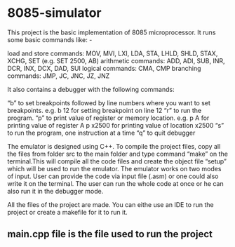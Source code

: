 # 8085-simulator

This project is the basic implementation of 8085 microprocessor. It runs some basic commands like: -

load and store commands: MOV, MVI, LXI, LDA, STA, LHLD, SHLD, STAX, XCHG, SET (e.g. SET 2500, AB) arithmetic commands: ADD, ADI, SUB, INR, DCR, INX, DCX, DAD, SUI logical commands: CMA, CMP branching commands: JMP, JC, JNC, JZ, JNZ

It also contains a debugger with the following commands:

“b” to set breakpoints followed by line numbers where you want to set breakpoints. e.g. b 12 for setting breakpoint on line 12 “r” to run the program. “p” to print value of register or memory location. e.g. p A for printing value of register A p x2500 for printing value of location x2500 “s” to run the program, one instruction at a time “q” to quit debugger

The emulator is designed using C++. To compile the project files, copy all the files from folder src to the main folder and type command “make” on the terminal.This will compile all the code files and create the object file “setup” which will be used to run the emulator. The emulator works on two modes of input. User can provide the code via input file (.asm) or one could also write it on the terminal. The user can run the whole code at once or he can also run it in the debugger mode. 

All the files of the project are made. You can eithe use an IDE to run the project or create a makefile for it to run it.
## main.cpp file is the file used to run the project
